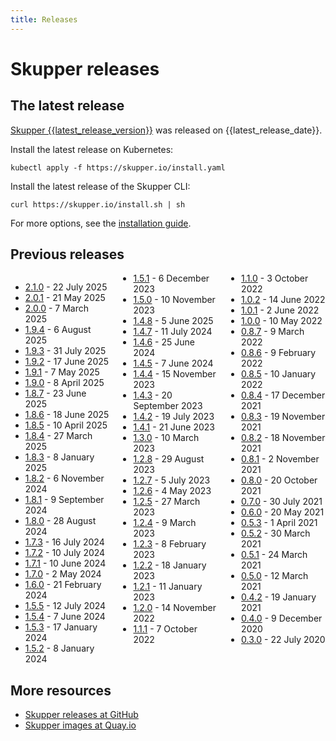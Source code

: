 ```yaml
---
title: Releases
---
```


# Skupper releases

## The latest release

[Skupper {{latest_release_version}}][release-page] was released on {{latest_release_date}}.

Install the latest release on Kubernetes:

~~~ shell
kubectl apply -f https://skupper.io/install.yaml
~~~

Install the latest release of the Skupper CLI:

~~~ shell
curl https://skupper.io/install.sh | sh
~~~

For more options, see the [installation guide][install-docs].


[release-page]: https://github.com/skupperproject/skupper/releases/tag/{{latest_release_version}}
[install-docs]: https://skupper.io/docs/install/index.html

## Previous releases

<div style="column-count: 3;">

* [2.1.0](https://github.com/skupperproject/skupper/releases/tag/2.1.0) - 22 July 2025
* [2.0.1](https://github.com/skupperproject/skupper/releases/tag/2.0.1) - 21 May 2025
* [2.0.0](https://github.com/skupperproject/skupper/releases/tag/2.0.0) - 7 March 2025
* [1.9.4](https://github.com/skupperproject/skupper/releases/tag/1.9.4) - 6 August 2025
* [1.9.3](https://github.com/skupperproject/skupper/releases/tag/1.9.3) - 31 July 2025
* [1.9.2](https://github.com/skupperproject/skupper/releases/tag/1.9.2) - 17 June 2025
* [1.9.1](https://github.com/skupperproject/skupper/releases/tag/1.9.1) - 7 May 2025
* [1.9.0](https://github.com/skupperproject/skupper/releases/tag/1.9.0) - 8 April 2025
* [1.8.7](https://github.com/skupperproject/skupper/releases/tag/1.8.7) - 23 June 2025
* [1.8.6](https://github.com/skupperproject/skupper/releases/tag/1.8.6) - 18 June 2025
* [1.8.5](https://github.com/skupperproject/skupper/releases/tag/1.8.5) - 10 April 2025
* [1.8.4](https://github.com/skupperproject/skupper/releases/tag/1.8.4) - 27 March 2025
* [1.8.3](https://github.com/skupperproject/skupper/releases/tag/1.8.3) - 8 January 2025
* [1.8.2](https://github.com/skupperproject/skupper/releases/tag/1.8.2) - 6 November 2024
* [1.8.1](https://github.com/skupperproject/skupper/releases/tag/1.8.1) - 9 September 2024
* [1.8.0](https://github.com/skupperproject/skupper/releases/tag/1.8.0) - 28 August 2024
* [1.7.3](https://github.com/skupperproject/skupper/releases/tag/1.7.3) - 16 July 2024
* [1.7.2](https://github.com/skupperproject/skupper/releases/tag/1.7.2) - 10 July 2024
* [1.7.1](https://github.com/skupperproject/skupper/releases/tag/1.7.1) - 10 June 2024
* [1.7.0](https://github.com/skupperproject/skupper/releases/tag/1.7.0) - 2 May 2024
* [1.6.0](https://github.com/skupperproject/skupper/releases/tag/1.6.0) - 21 February 2024
* [1.5.5](https://github.com/skupperproject/skupper/releases/tag/1.5.5) - 12 July 2024
* [1.5.4](https://github.com/skupperproject/skupper/releases/tag/1.5.4) - 7 June 2024
* [1.5.3](https://github.com/skupperproject/skupper/releases/tag/1.5.3) - 17 January 2024
* [1.5.2](https://github.com/skupperproject/skupper/releases/tag/1.5.2) - 8 January 2024
* [1.5.1](https://github.com/skupperproject/skupper/releases/tag/1.5.1) - 6 December 2023
* [1.5.0](https://github.com/skupperproject/skupper/releases/tag/1.5.0) - 10 November 2023
* [1.4.8](https://github.com/skupperproject/skupper/releases/tag/1.4.8) - 5 June 2025
* [1.4.7](https://github.com/skupperproject/skupper/releases/tag/1.4.7) - 11 July 2024
* [1.4.6](https://github.com/skupperproject/skupper/releases/tag/1.4.6) - 25 June 2024
* [1.4.5](https://github.com/skupperproject/skupper/releases/tag/1.4.5) - 7 June 2024
* [1.4.4](https://github.com/skupperproject/skupper/releases/tag/1.4.4) - 15 November 2023
* [1.4.3](https://github.com/skupperproject/skupper/releases/tag/1.4.3) - 20 September 2023
* [1.4.2](https://github.com/skupperproject/skupper/releases/tag/1.4.2) - 19 July 2023
* [1.4.1](https://github.com/skupperproject/skupper/releases/tag/1.4.1) - 21 June 2023
* [1.3.0](https://github.com/skupperproject/skupper/releases/tag/1.3.0) - 10 March 2023
* [1.2.8](https://github.com/skupperproject/skupper/releases/tag/1.2.8) - 29 August 2023
* [1.2.7](https://github.com/skupperproject/skupper/releases/tag/1.2.7) - 5 July 2023
* [1.2.6](https://github.com/skupperproject/skupper/releases/tag/1.2.6) - 4 May 2023
* [1.2.5](https://github.com/skupperproject/skupper/releases/tag/1.2.5) - 27 March 2023
* [1.2.4](https://github.com/skupperproject/skupper/releases/tag/1.2.4) - 9 March 2023
* [1.2.3](https://github.com/skupperproject/skupper/releases/tag/1.2.3) - 8 February 2023
* [1.2.2](https://github.com/skupperproject/skupper/releases/tag/1.2.2) - 18 January 2023
* [1.2.1](https://github.com/skupperproject/skupper/releases/tag/1.2.1) - 11 January 2023
* [1.2.0](https://github.com/skupperproject/skupper/releases/tag/1.2.0) - 14 November 2022
* [1.1.1](https://github.com/skupperproject/skupper/releases/tag/1.1.1) - 7 October 2022
* [1.1.0](https://github.com/skupperproject/skupper/releases/tag/1.1.0) - 3 October 2022
* [1.0.2](https://github.com/skupperproject/skupper/releases/tag/1.0.2) - 14 June 2022
* [1.0.1](https://github.com/skupperproject/skupper/releases/tag/1.0.1) - 2 June 2022
* [1.0.0](https://github.com/skupperproject/skupper/releases/tag/1.0.0) - 10 May 2022
* [0.8.7](https://github.com/skupperproject/skupper/releases/tag/0.8.7) - 9 March 2022
* [0.8.6](https://github.com/skupperproject/skupper/releases/tag/0.8.6) - 9 February 2022
* [0.8.5](https://github.com/skupperproject/skupper/releases/tag/0.8.5) - 10 January 2022
* [0.8.4](https://github.com/skupperproject/skupper/releases/tag/0.8.4) - 17 December 2021
* [0.8.3](https://github.com/skupperproject/skupper/releases/tag/0.8.3) - 19 November 2021
* [0.8.2](https://github.com/skupperproject/skupper/releases/tag/0.8.2) - 18 November 2021
* [0.8.1](https://github.com/skupperproject/skupper/releases/tag/0.8.1) - 2 November 2021
* [0.8.0](https://github.com/skupperproject/skupper/releases/tag/0.8.0) - 20 October 2021
* [0.7.0](https://github.com/skupperproject/skupper/releases/tag/0.7.0) - 30 July 2021
* [0.6.0](https://github.com/skupperproject/skupper/releases/tag/0.6.0) - 20 May 2021
* [0.5.3](https://github.com/skupperproject/skupper/releases/tag/0.5.3) - 1 April 2021
* [0.5.2](https://github.com/skupperproject/skupper/releases/tag/0.5.2) - 30 March 2021
* [0.5.1](https://github.com/skupperproject/skupper/releases/tag/0.5.1) - 24 March 2021
* [0.5.0](https://github.com/skupperproject/skupper/releases/tag/0.5.0) - 12 March 2021
* [0.4.2](https://github.com/skupperproject/skupper/releases/tag/0.4.2) - 19 January 2021
* [0.4.0](https://github.com/skupperproject/skupper/releases/tag/0.4.0) - 9 December 2020
* [0.3.0](https://github.com/skupperproject/skupper/releases/tag/0.3.0) - 22 July 2020

</div>

## More resources

* [Skupper releases at GitHub](https://github.com/skupperproject/skupper/releases)
* [Skupper images at Quay.io](https://quay.io/organization/skupper)
